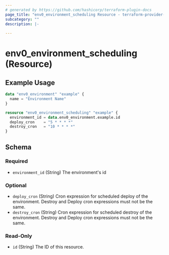 ```yaml
---
# generated by https://github.com/hashicorp/terraform-plugin-docs
page_title: "env0_environment_scheduling Resource - terraform-provider-env0"
subcategory: ""
description: |-
  
---
```


# env0_environment_scheduling (Resource)



## Example Usage

```terraform
data "env0_environment" "example" {
  name = "Environment Name"
}

resource "env0_environment_scheduling" "example" {
  environment_id = data.env0_environment.example.id
  deploy_cron    = "5 * * * *"
  destroy_cron   = "10 * * * *"
}
```

<!-- schema generated by tfplugindocs -->
## Schema

### Required

- `environment_id` (String) The environment's id

### Optional

- `deploy_cron` (String) Cron expression for scheduled deploy of the environment. Destroy and Deploy cron expressions must not be the same.
- `destroy_cron` (String) Cron expression for scheduled destroy of the environment. Destroy and Deploy cron expressions must not be the same.

### Read-Only

- `id` (String) The ID of this resource.



